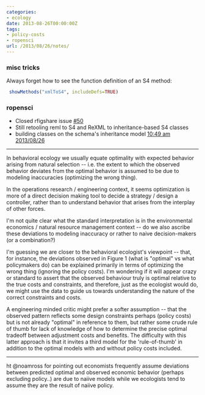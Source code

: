 ```yaml
---
categories:
- ecology
date: 2013-08-26T00:00:00Z
tags:
- policy-costs
- ropensci
url: /2013/08/26/notes/
---
```


### misc tricks 

Always forget how to see the function definition of an S4 method: 

```r
 showMethods("xmlToS4", includeDefs=TRUE)
```

### ropensci

- Closed rfigshare issue [#50](https://github.com/ropensci/rfigshare/issues/50)
- Still retooling reml to S4 and ReXML to inheritance-based S4 classes
- building classes on the schema's inheritance model [10:49 am 2013/08/26](https://github.com/ropensci/RNeXML/commit/58f45e087f8a973674e6170df7309f8c6a6dbc7f)


-----------

In behavioral ecology we usually equate optimality with expected behavior arising from natural selection -- i.e. the extent to which  the observed behavior deviates from the optimal behavior is assumed to be due to modeling inaccuracies (optimizing the wrong thing).

In the operations research / engineering context, it seems optimization is more of a direct decision making tool to decide a strategy / design a controller, rather than to understand behavior that arises from the interplay of other forces.  

I'm not quite clear what the standard interpretation is in the environmental economics / natural resource management context -- do we also ascribe these deviations to modeling inaccuracy or rather to naive decision-makers (or a combination?) 


I'm guessing we are closer to the behavioral ecologist's viewpoint -- that, for instance, the deviations observed in Figure 1 (what is "optimal" vs what policymakers do) can be explained primarily in terms of optimizing the wrong thing (ignoring the policy costs).  I'm wondering if it will appear crazy or standard to assert that the observed behaviour truly is optimal relative to the true costs and constraints, and therefore, just as the ecologist would do, we might use the data to guide us towards understanding the nature of the correct constraints and costs.

A engineering minded critic might prefer a softer assumption -- that the observed pattern reflects some design constraints perhaps (policy costs) but is not already "optimal" in reference to them, but rather some crude rule of thumb for lack of knowledge of how to determine the precise optimal tradeoff between adjustment costs and benefits.  The difficulty with this latter approach is that it invites a third model for the 'rule-of-thumb' in addition to the optimal models with and without policy costs included.  

-----------

ht @noamross for pointing out economists frequently assume deviations between predicted optimal and observed economic behavior (perhaps excluding policy..) are due to naiive models while we ecologists tend to assume they are the result of naiive policy.



